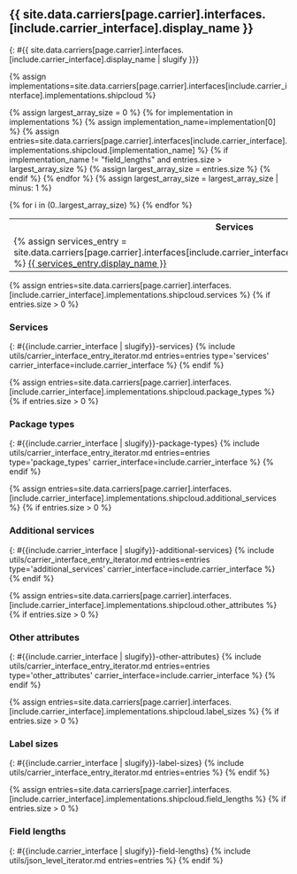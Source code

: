 ## {{ site.data.carriers[page.carrier].interfaces.[include.carrier_interface].display_name }}
{: #{{ site.data.carriers[page.carrier].interfaces.[include.carrier_interface].display_name | slugify }}}

{% assign implementations=site.data.carriers[page.carrier].interfaces[include.carrier_interface].implementations.shipcloud %}

{% assign largest_array_size = 0 %}
{% for implementation in implementations %}
    {% assign implementation_name=implementation[0] %}
    {% assign entries=site.data.carriers[page.carrier].interfaces[include.carrier_interface].implementations.shipcloud.[implementation_name] %}
    {% if implementation_name != "field_lengths" and entries.size > largest_array_size %}
        {% assign largest_array_size = entries.size %}
    {% endif %}
{% endfor %}
{% assign largest_array_size = largest_array_size | minus: 1 %}

<table class="table table-striped table-hover table-bordered">
    <tr>
        <th>Services</th>
        <th>Package types</th>
        <th>Additional services</th>
        <th>Other Attributes</th>
        <th>Label sizes</th>
    </tr>
    {% for i in (0..largest_array_size) %}
    <tr>
        <td>
            {% assign services_entry = site.data.carriers[page.carrier].interfaces[include.carrier_interface].implementations.shipcloud.services[i] %}
            <a href="#{{include.carrier_interface | slugify }}---{{ services_entry.key | slugify }}">
                {{ services_entry.display_name }}
            </a>
        </td>
        <td>
            {% assign package_type_entry = site.data.carriers[page.carrier].interfaces[include.carrier_interface].implementations.shipcloud.package_types[i] %}
            <a href="#{{include.carrier_interface | slugify }}---{{ package_type_entry.key | slugify }}">
                {{ package_type_entry.display_name }}
            </a>
        </td>
        <td>
            {% assign additional_services_entry = site.data.carriers[page.carrier].interfaces[include.carrier_interface].implementations.shipcloud.additional_services[i] %}
            <a href="#{{include.carrier_interface | slugify }}---{{ additional_services_entry.key | slugify }}">
                {{ additional_services_entry.display_name }}
            </a>
        </td>
        <td>
            {% assign other_attributes_entry = site.data.carriers[page.carrier].interfaces[include.carrier_interface].implementations.shipcloud.other_attributes[i] %}
            <a href="#{{include.carrier_interface | slugify }}---{{ other_attributes_entry.key | slugify }}">
                {{ other_attributes_entry.display_name }}
            </a>
        </td>
        <td>
            {% assign label_size_entry = site.data.carriers[page.carrier].interfaces[include.carrier_interface].implementations.shipcloud.label_sizes[i] %}
            <a href="#{{include.carrier_interface | slugify }}---{{ label_size_entry.key | slugify }}">
                {{ label_size_entry.display_name }}
            </a>
        </td>
    </tr>
    {% endfor %}
</table>

{% assign entries=site.data.carriers[page.carrier].interfaces.[include.carrier_interface].implementations.shipcloud.services %}
{% if entries.size > 0 %}
### Services
{: #{{include.carrier_interface | slugify}}-services}
{% include utils/carrier_interface_entry_iterator.md entries=entries type='services' carrier_interface=include.carrier_interface %}
{% endif %}

{% assign entries=site.data.carriers[page.carrier].interfaces.[include.carrier_interface].implementations.shipcloud.package_types %}
{% if entries.size > 0 %}
### Package types
{: #{{include.carrier_interface | slugify}}-package-types}
{% include utils/carrier_interface_entry_iterator.md entries=entries type='package_types' carrier_interface=include.carrier_interface %}
{% endif %}

{% assign entries=site.data.carriers[page.carrier].interfaces.[include.carrier_interface].implementations.shipcloud.additional_services %}
{% if entries.size > 0 %}
### Additional services
{: #{{include.carrier_interface | slugify}}-additional-services}
{% include utils/carrier_interface_entry_iterator.md entries=entries type='additional_services' carrier_interface=include.carrier_interface %}
{% endif %}

{% assign entries=site.data.carriers[page.carrier].interfaces.[include.carrier_interface].implementations.shipcloud.other_attributes %}
{% if entries.size > 0 %}
### Other attributes
{: #{{include.carrier_interface | slugify}}-other-attributes}
{% include utils/carrier_interface_entry_iterator.md entries=entries type='other_attributes' carrier_interface=include.carrier_interface %}
{% endif %}

{% assign entries=site.data.carriers[page.carrier].interfaces.[include.carrier_interface].implementations.shipcloud.label_sizes %}
{% if entries.size > 0 %}
### Label sizes
{: #{{include.carrier_interface | slugify}}-label-sizes}
{% include utils/carrier_interface_entry_iterator.md entries=entries %}
{% endif %}

{% assign entries=site.data.carriers[page.carrier].interfaces.[include.carrier_interface].implementations.shipcloud.field_lengths %}
{% if entries.size > 0 %}
### Field lengths
{: #{{include.carrier_interface | slugify}}-field-lengths}
{% include utils/json_level_iterator.md entries=entries %}
{% endif %}
